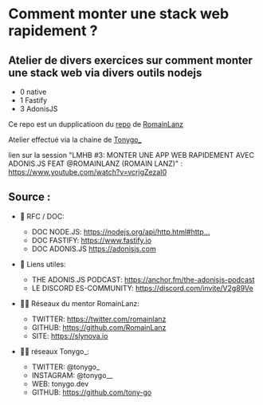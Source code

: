 # Comment monter une stack web rapidement ?

## Atelier de divers exercices sur comment monter une stack web via divers outils nodejs

+ 0 native
+ 1 Fastify
+ 3 AdonisJS


Ce repo est un dupplicatioon du [repo](https://github.com/RomainLanz/lmhb-web-stack) de [RomainLanz](https://github.com/RomainLanz)


Atelier effectué via la chaine de [Tonygo_](https://www.youtube.com/channel/UC0yiy-XPDRVAgLaAiA8kvrQ)


lien sur la session "LMHB #3: MONTER UNE APP WEB RAPIDEMENT AVEC ADONIS.JS FEAT @ROMAINLANZ (ROMAIN LANZ)" : https://www.youtube.com/watch?v=vcrjgZezaI0 

## Source :

+ 🚡 RFC / DOC:
    - DOC NODE.JS: https://nodejs.org/api/http.html#http...​
    - DOC FASTIFY: https://www.fastify.io​
    - DOC ADONIS.JS https://adonisjs.com​

+ 🚡 Liens utiles:
    - THE ADONIS.JS PODCAST: https://anchor.fm/the-adonisjs-podcast​
    - LE DISCORD ES-COMMUNITY: https://discord.com/invite/V2g89Ve​

+ 🏋️‍♂️ Réseaux du mentor RomainLanz:
    - TWITTER: https://twitter.com/romainlanz​
    - GITHUB: https://github.com/RomainLanz​
    - SITE: https://slynova.io​

+ 🏋️‍♂️ réseaux Tonygo_:
    - TWITTER: @tonygo_
    - INSTAGRAM: @tonygo__
    - WEB: tonygo.dev
    - GITHUB: https://github.com/tony-go
